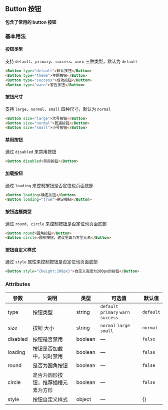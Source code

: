 ## Button 按钮

**包含了常用的 button 按钮**

### 基本用法

#### 按钮类型
支持 `default`、`primary`、`success`、`warn` 三种类型，默认为 `default`

```html
<Button type="default">默认按钮</Button>
<Button type="theme">主题按钮</Button>
<Button type="success">成功按钮</Button>
<Button type="warn">警告按钮</Button>
```
#### 按钮尺寸
支持 `large`、`normal`、`small` 四种尺寸，默认为 `normal`
```html
<Button size="large">大号按钮</Button>
<Button size="normal">普通按钮</Button>
<Button size="small">小号按钮</Button>
```
#### 禁用按钮
通过 `disabled` 来禁用按钮
```html
<Button disabled>禁用按钮</Button>
```
#### 加载按钮
通过 `loading` 来控制按钮是否定位也页面底部
```html
<Button loading>确定按钮</Button>
<Button loading="true">确定按钮</Button>
```
#### 按钮边框类型
通过 `round`、`circle` 来控制按钮是否定位也页面底部
```html
<Button round>圆角按钮</Button>
<Button circle>圆形按钮，建议里面为方型元素</Button>
```
#### 按钮自定义样式
通过 `style` 属性来控制按钮是否定位也页面底部
```html
<Button style="{height:200px}">自定义高度为200px的按钮</Button>
```

### Attributes

| 参数      | 说明    | 类型      | 可选值       | 默认值   |
|---------- |-------- |---------- |-------------  |-------- |
| type  | 按钮类型    | string   | `default` `primary` `warn`  `success`| `default` |
| size  | 按钮 大小    | string   | `normal` `large` `small` | `normal` |
| disabled  | 按钮是否禁用    | boolean   | — | `false` |
| loading  | 按钮是否加载中，同时禁用    | boolean   | — | `false` |
| round  | 是否为圆角按钮   | boolean   | — | `false` |
| circle  | 是否为圆形按钮，推荐插槽元素为方形    | boolean   | — | `false` |
| style  | 按钮自定义样式    | object   | — | {} |

